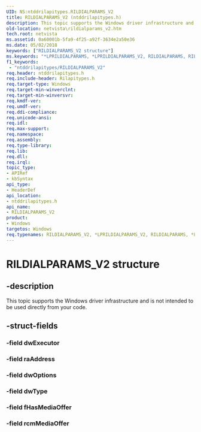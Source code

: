 ```yaml
---
UID: NS:ntddrilapitypes.RILDIALPARAMS_V2
title: RILDIALPARAMS_V2 (ntddrilapitypes.h)
description: This topic supports the Windows driver infrastructure and is not intended to be used directly from your code.
old-location: netvista\rildialparams_v2.htm
tech.root: netvista
ms.assetid: 0a60001b-5fa9-4f25-a92f-3634e2a50e36
ms.date: 05/02/2018
keywords: ["RILDIALPARAMS_V2 structure"]
ms.keywords: "*LPRILDIALPARAMS, *LPRILDIALPARAMS_V2, RILDIALPARAMS, RILDIALPARAMS_V2, RILDIALPARAMS_V2 structure [Network Drivers Starting with Windows Vista], netvista.rildialparams_v2, ntddrilapitypes/RILDIALPARAMS_V2"
f1_keywords:
 - "ntddrilapitypes/RILDIALPARAMS_V2"
req.header: ntddrilapitypes.h
req.include-header: Rilapitypes.h
req.target-type: Windows
req.target-min-winverclnt: 
req.target-min-winversvr: 
req.kmdf-ver: 
req.umdf-ver: 
req.ddi-compliance: 
req.unicode-ansi: 
req.idl: 
req.max-support: 
req.namespace: 
req.assembly: 
req.type-library: 
req.lib: 
req.dll: 
req.irql: 
topic_type:
- APIRef
- kbSyntax
api_type:
- HeaderDef
api_location:
- ntddrilapitypes.h
api_name:
- RILDIALPARAMS_V2
product:
- Windows
targetos: Windows
req.typenames: RILDIALPARAMS_V2, *LPRILDIALPARAMS_V2, RILDIALPARAMS, *LPRILDIALPARAMS
---
```


# RILDIALPARAMS_V2 structure


## -description


This topic supports the Windows driver infrastructure and is not intended to be used directly from your code.


## -struct-fields




### -field dwExecutor


### -field raAddress


### -field dwOptions


### -field dwType


### -field fHasMediaOffer


### -field rcmMediaOffer

